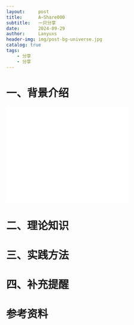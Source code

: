 ```yaml
---
layout:     post
title:      A~Share000
subtitle:   一只分享
date:       2024-09-29
author:     Lanyuxs
header-img: img/post-bg-universe.jpg
catalog: true
tags:
    - 分享
    - 分享
---
```


# 一、背景介绍

<iframe frameborder="no" border="0" marginwidth="0" marginheight="0" width=330 height=86 src="//music.163.com/outchain/player?type=2&id=25641368&auto=0&height=66"></iframe>

<iframe frameborder="no" border="0" marginwidth="0" marginheight="0" width=330 height=86 src="//music.163.com/outchain/player?type=2&id=1967431162&auto=0&height=66"></iframe>

<iframe frameborder="no" border="0" marginwidth="0" marginheight="0" width="330" height="86" src="//music.163.com/outchain/player?type=2&amp;id=2630584188&amp;auto=0&amp;height=66"></iframe>

# 二、理论知识

# 三、实践方法

# 四、补充提醒

# 参考资料